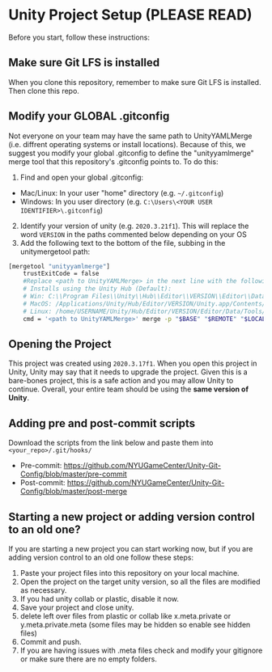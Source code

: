 # Unity Project Setup (PLEASE READ)

Before you start, follow these instructions:

## Make sure Git LFS is installed
When you clone this repository, remember to make sure Git LFS is installed. Then clone this repo.

## Modify your GLOBAL .gitconfig
Not everyone on your team may have the same path to UnityYAMLMerge (i.e. diffrent operating systems or install locations). Because of this, we suggest you modify your global .gitconfig to define the "unityyamlmerge" merge tool that this repository's .gitconfig points to. To do this:

1. Find and open your global .gitconfig:
- Mac/Linux: In your user "home" directory (e.g. `~/.gitconfig`)
- Windows: In you user directory (e.g. `C:\Users\<YOUR USER IDENTIFIER>\.gitconfig`)
2. Identify your version of unity (e.g. `2020.3.21f1`). This will replace the word `VERSION` in the paths commented below depending on your OS
3. Add the following text to the bottom of the file, subbing in the unitymergetool path:
```bash
[mergetool "unityyamlmerge"]
    trustExitCode = false
    #Replace <path to UnityYAMLMerge> in the next line with the following default locations (may be diffrent depending on your Unity installation location)
    # Installs using the Unity Hub (Default):
    # Win: C:\\Program Files\\Unity\\Hub\\Editor\\VERSION\\Editor\\Data\\Tools\\UnityYAMLMerge.exe
    # MacOS: /Applications/Unity/Hub/Editor/VERSION/Unity.app/Contents/Tools/UnityYAMLMerge
    # Linux: /home/USERNAME/Unity/Hub/Editor/VERSION/Editor/Data/Tools/UnityYAMLMerge
    cmd = '<path to UnityYAMLMerge>' merge -p "$BASE" "$REMOTE" "$LOCAL" "$MERGED"
```

## Opening the Project
This project was created using `2020.3.17f1`. When you open this project in Unity, Unity may say that it needs to upgrade the project. Given this is a bare-bones project, this is a safe action and you may allow Unity to continue. Overall, your entire team should be using the **same version of Unity**.

## Adding pre and post-commit scripts
Download the scripts from the link below and paste them into `<your_repo>/.git/hooks/`
- Pre-commit: https://github.com/NYUGameCenter/Unity-Git-Config/blob/master/pre-commit
- Post-commit: https://github.com/NYUGameCenter/Unity-Git-Config/blob/master/post-merge

## Starting a new project or adding version control to an old one?
If you are starting a new project you can start working now, but if you are adding version control to an old one follow these steps:
1. Paste your project files into this repository on your local machine. 
2. Open the project on the target unity version, so all the files are modified as necessary. 
3. If you had unity collab or plastic, disable it now.
4. Save your project and close unity.
5. delete left over files from plastic or collab like x.meta.private or y.meta.private.meta (some files may be hidden so enable see hidden files)
5. Commit and push.
6. If you are having issues with .meta files check and modify your gitignore or make sure there are no empty folders. 

